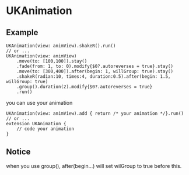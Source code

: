 # UKAnimation


## Example
```
UKAnimation(view: animView).shakeR().run()
// or ...
UKAnimation(view: animView)
    .move(to: [100,100]).stay()
    .fade(from: 1, to: 0).modify{$0?.autoreverses = true}.stay()
    .move(to: [300,400]).after(begin: 1, willGroup: true).stay()
    .shakeR(radian:10, times:4, duration:0.5).after(begin: 1.5, willGroup: true)
    .group().duration(2).modify{$0?.autoreverses = true}
    .run()
```
you can use your animation
```
UKAnimation(view: animView).add { return /* your animation */}.run()
// or ...
extension UKAnimation {
    // code your animation
} 
```

## Notice
when you use group(),  after(begin...) will set wilGroup to true before this.

